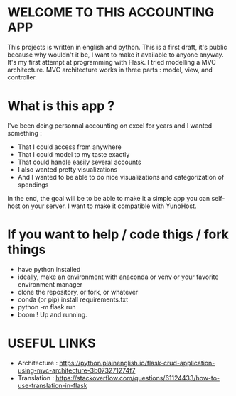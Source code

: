 # WELCOME TO THIS ACCOUNTING APP 

This projects is written in english and python. This is a first draft, it's public because why wouldn't it be, I want to make it available to anyone anyway. It's my first attempt at programming with Flask. 
I tried modelling a MVC architecture. MVC architecture works in three parts : model, view, and controller. 

# What is this app ? 
I've been doing personnal accounting on excel for years and I wanted something : 
* That I could access from anywhere
* That I could model to my taste exactly
* That could handle easily several accounts
* I also wanted pretty visualizations
* And I wanted to be able to do nice visualizations and categorization of spendings 

In the end, the goal will be to be able to make it a simple app you can self-host on your server. I want to make it compatible with YunoHost. 

# If you want to help / code thigs / fork things 
* have python installed
* ideally, make an environment with anaconda or venv or your favorite environment manager
* clone the repository, or fork, or whatever
* conda (or pip) install requirements.txt 
* python -m flask run 
* boom ! Up and running. 


# USEFUL LINKS
- Architecture : https://python.plainenglish.io/flask-crud-application-using-mvc-architecture-3b073271274f7
- Translation : https://stackoverflow.com/questions/61124433/how-to-use-translation-in-flask

